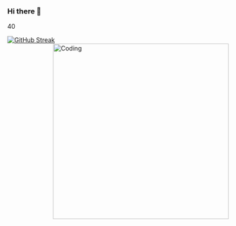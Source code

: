 ### Hi there 👋
40
<!--
**PapiCLY/PapiCLY** is a ✨ _special_ ✨ repository because its `README.md` (this file) appears on your GitHub profile.

Here are some ideas to get you started:

- 🔭 I’m currently working on ...
- 🌱 I’m currently learning MERN Stack
- 👯 I’m looking to collaborate on fullstack JavaScript projects
- 🤔 I’m looking for help with backend development - Express.JS - MongoDB - SQL
- 💬 Ask me about ...
0- 📫 How to reach me: christianyehudah@gmail.com - 407-902-1082
- 😄 Pronouns: ...
- ⚡ Fun fact: Artist who enjoys programming 🎨👨🏽‍💻<>
-->
[![GitHub Streak](https://github-readme-streak-stats.herokuapp.com?user=PapiCLY&theme=dark)](https://git.io/streak-stats)
<img align="right" alt="Coding" width="400" src="https://media.giphy.com/media/xT8qBsOjMOcdeGJIU8/giphy.gif">
